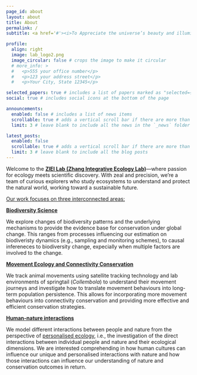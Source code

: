 ```yaml
---
page_id: about
layout: about
title: About
permalink: /
subtitle: <a href='#'><i>To Appreciate the universe’s beauty and illuminate the truths underlying.<i></a>

profile:
  align: right
  image: lab_logo2.png
  image_circular: false # crops the image to make it circular
  # more_info: >
  #   <p>555 your office number</p>
  #   <p>123 your address street</p>
  #   <p>Your City, State 12345</p>

selected_papers: true # includes a list of papers marked as "selected={true}"
social: true # includes social icons at the bottom of the page

announcements:
  enabled: false # includes a list of news items
  scrollable: true # adds a vertical scroll bar if there are more than 3 news items
  limit: 3 # leave blank to include all the news in the `_news` folder

latest_posts:
  enabled: false
  scrollable: true # adds a vertical scroll bar if there are more than 3 new posts items
  limit: 3 # leave blank to include all the blog posts
---
```


Welcome to the **[ZIEl Lab (Zhang Integrative Ecology Lab)](/)**—where passion for ecology meets scientific discovery. With zeal and precision, we’re a team of curious explorers who study ecosystems to understand and protect the natural world, working toward a sustainable future.

[<ins>Our work focuses on three interconnected areas:</ins>](/)

**[Biodiversity Science](/)**

We explore changes of biodiversity patterns and the underlying mechanisms to provide the evidence base for conservation under global change. This ranges from processes influencing our estimation on biodiveristy dynamics (e.g., sampling and monitoring schemes), to causal infereneces to biodiversity change, expecially when multiple factors are involved to the change.

**[Movement Ecology and Connectivity Conservation](/)**

We track animal movements using satellite tracking technology and lab environments of springtail (*Collembola*) to understand their movement journeys and investigate how to translate movement behaviours into long-term population persistence. This allows for incorporating more movement behaviours into connectivity conservation and providing more effective and efficient conservation strategies.

**[Human-nature interactions](/)**

We model different interactions between people and nature from the perspective of [personalised ecology](https://doi.org/10.1016/j.tree.2018.09.012), i.e., the investigation of the direct interactions between individual people and nature and their ecological dimensions. We are interested comprehending in how human cultures can influence our unique and personalised interactions with nature and how those interactions can influence our understanding of nature and conservation outcomes in return.


